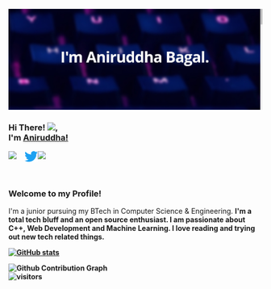 [![Header](github-banner.png "Header")]("github-banner.png")


### Hi There! <img src="https://github.com/TheDudeThatCode/TheDudeThatCode/blob/master/Assets/Hi.gif" width="29px">,<br>I'm [Aniruddha!](http://aniruddhabagal.netlify.app) 

<a href="https://www.linkedin.com/in/aniruddha-bagal">
  <img align="left" width="32px" src="https://img.icons8.com/fluent/48/000000/linkedin.png"/>
</a>
<a href="https://twitter.com/AniruddhaBagal">
  <img align="left" width="26px" src="Twitter-Logo.png" />
</a>

<a href="mailto:bagalaniruddha@gmail.com">
  <img align="left" width="32px" src="https://img.icons8.com/doodle/48/000000/gmail-new.png" />
</a>
<br><br><br>



### <p> Welcome to my Profile!
I'm a junior pursuing my BTech in Computer Science & Engineering. <b> I'm a total tech bluff and an open source enthusiast. I am passionate about C++, Web Development and Machine Learning. I love reading and trying out new tech related things. 

</p>


[![GitHub stats](https://github-readme-stats.vercel.app/api?username=aniruddhabagal&show_icons=true&theme=tokyonight&line_height=27)](https://github.com/aniruddhabagal)

![Github Contribution Graph](https://activity-graph.herokuapp.com/graph?username=aniruddhabagal&bg_color=1a1b26&color=73daca&line=7dcfff&point=bb9af7&area=true&hide_border=true)<br>
![visitors](https://visitor-badge.laobi.icu/badge?page_id=aniruddhabagal.aniruddhabagal)













<!--
**aniruddhabagal/aniruddhabagal** is a ✨ _special_ ✨ repository because its `README.md` (this file) appears on your GitHub profile.

Here are some ideas to get you started:

- 🔭 I’m currently working on ...
- 🌱 I’m currently learning ...
- 👯 I’m looking to collaborate on ...
- 🤔 I’m looking for help with ...
- 💬 Ask me about ...
- 📫 How to reach me: ...
- 😄 Pronouns: ...
- ⚡ Fun fact: ...
-->
